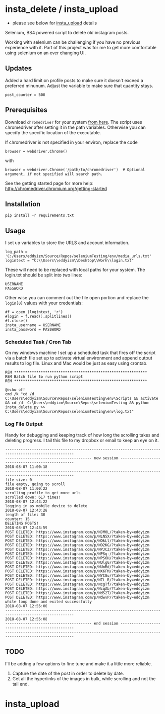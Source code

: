 # insta_delete / insta_upload

* please see below for [insta_upload](#upload) details

Selenium, BS4 powered script to delete old instagram posts.

Working with selenium can be challenging if you have no previous experience with it. Part of this project was for me to get more comfortable using selenium on an ever changing UI. 

## Updates  
Added a hard limit on profile posts to make sure it doesn't exceed a preferred minunum. Adjust the variable to make sure that quantity stays.   
```
post_counter = 500
```


## Prerequisites

Download ```chromedriver``` for your system [from here](https://sites.google.com/a/chromium.org/chromedriver/downloads). The script uses chromedriver after setting it in the path variables. Otherwise you can specify the specific location of the executable. 

If chromedriver is not specified in your environ, replace the code
```
browser = webdriver.Chrome()
```
with 
```
browser = webdriver.Chrome('/path/to/chromedriver')  # Optional argument, if not specified will search path.
```

See the getting started page for more help: http://chromedriver.chromium.org/getting-started


## Installation

    pip install -r requirements.txt

## Usage

I set up variables to store the URLS and account information. 

    log_path = 'C:/Users/eddyizm/Source/Repos/seleniumTesting/env/media_urls.txt'
    logintext = "C:\\Users\\eddyizm\\Desktop\\Work\\login.txt"

These will need to be replaced with local paths for your system. 
The login.txt should be split into two lines:

    USERNAME
    PASSWORD

Other wise you can comment out the file open portion and replace the ```login[0]``` values with your credentials:

    #f = open (logintext, 'r')
    #login = f.read().splitlines()
    #f.close()
    insta_username = USERNAME
    insta_password = PASSWORD

### Scheduled Task / Cron Tab
On my windows machine I set up a scheduled task that fires off the script via a batch file set up to activate virtual environment and append output results to log file. Linux and Mac would be just as easy using crontab.

    REM ************************************************************
    REM Batch file to run python script
    REM ************************************************************

    @echo off
    cmd /k "cd /d C:\Users\eddyizm\Source\Repos\seleniumTesting\env\Scripts && activate && cd /d  C:\Users\eddyizm\Source\Repos\seleniumTesting && python insta_delete.py >> C:\Users\eddyizm\Source\Repos\seleniumTesting\env\log.txt"      

### Log File Output
Handy for debugging and keeping track of how long the scrolling takes and deleting progress. I tail this file to my dropbox or email to keep an eye on it.

    ----------------------------------------------------------------------------------------------------- 
    --------------------------------------- new session ------------------------------------------------- 
    2018-08-07 11:00:18
    ----------------------------------------------------------------------------------------------------- 
    file size: 0
    file empty, going to scroll
    2018-08-07 11:00:22
    scrolling profile to get more urls
    scrolled down: 617 times!
    2018-08-07 12:43:22
    logging in as mobile device to delete
    2018-08-07 12:43:28
    length of file: 30
    counter: 15
    DELETING POSTS!
    2018-08-07 12:43:59
    POST DELETED: https://www.instagram.com/p/NJM0L/?taken-by=eddyizm
    POST DELETED: https://www.instagram.com/p/NLNSX/?taken-by=eddyizm
    POST DELETED: https://www.instagram.com/p/NOkLl/?taken-by=eddyizm
    POST DELETED: https://www.instagram.com/p/NO2KG/?taken-by=eddyizm
    POST DELETED: https://www.instagram.com/p/NPJCZ/?taken-by=eddyizm
    POST DELETED: https://www.instagram.com/p/NPSq-/?taken-by=eddyizm
    POST DELETED: https://www.instagram.com/p/NPS6H/?taken-by=eddyizm
    POST DELETED: https://www.instagram.com/p/NUlgG/?taken-by=eddyizm
    POST DELETED: https://www.instagram.com/p/NUnRd/?taken-by=eddyizm
    POST DELETED: https://www.instagram.com/p/NX6FM/?taken-by=eddyizm
    POST DELETED: https://www.instagram.com/p/NYC8u/?taken-by=eddyizm
    POST DELETED: https://www.instagram.com/p/NZL_R/?taken-by=eddyizm
    POST DELETED: https://www.instagram.com/p/NcgTf/?taken-by=eddyizm
    POST DELETED: https://www.instagram.com/p/NcqAb/?taken-by=eddyizm
    POST DELETED: https://www.instagram.com/p/NdS2T/?taken-by=eddyizm
    POST DELETED: https://www.instagram.com/p/NdwvP/?taken-by=eddyizm
    while loop done and exited successfully
    2018-08-07 12:55:06
    ----------------------------------------------------------------------------------------------------- 
    2018-08-07 12:55:08
    --------------------------------------- end session ------------------------------------------------- 
    -----------------------------------------------------------------------------------------------------

## TODO
I'll be adding a few options to fine tune and make it a little more reliable.
1. Capture the date of the post in order to delete by date.
2. Get all the hyperlinks of the images in bulk, while scrolling and not the tail end.

<a name="upload"></a>
# insta_upload
